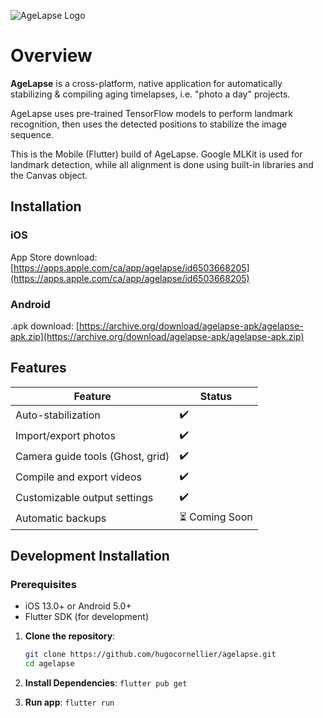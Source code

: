 ![AgeLapse Logo](https://i.imgur.com/CmsixvW.png)

# Overview

**AgeLapse** is a cross-platform, native application for automatically stabilizing & compiling aging timelapses, i.e. "photo a day" projects.  

AgeLapse uses pre-trained TensorFlow models to perform landmark recognition, then uses the detected positions to stabilize the image sequence.

This is the Mobile (Flutter) build of AgeLapse. Google MLKit is used for landmark detection, while all alignment is done using built-in libraries and the Canvas object.

## Installation

### iOS

App Store download: [https://apps.apple.com/ca/app/agelapse/id6503668205](https://apps.apple.com/ca/app/agelapse/id6503668205)

### Android

.apk download: [https://archive.org/download/agelapse-apk/agelapse-apk.zip](https://archive.org/download/agelapse-apk/agelapse-apk.zip)

## Features

| Feature                      | Status         |
|------------------------------|----------------|
| Auto-stabilization           | ✔️             |
| Import/export photos         | ✔️             |
| Camera guide tools (Ghost, grid)     | ✔️             |
| Compile and export videos    | ✔️             |
| Customizable output settings | ✔️             |
| Automatic backups            | ⏳ Coming Soon |


## Development Installation

### Prerequisites

- iOS 13.0+ or Android 5.0+
- Flutter SDK (for development)

1. **Clone the repository**:
   ```sh
   git clone https://github.com/hugocornellier/agelapse.git
   cd agelapse
   ```

2. **Install Dependencies**:
   ```flutter pub get```

3. **Run app**:
   ```flutter run```
